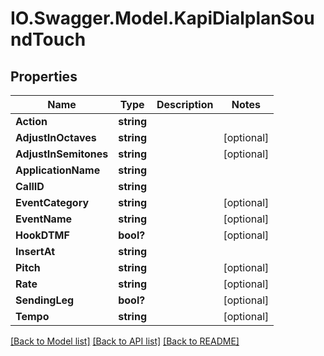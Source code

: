 # IO.Swagger.Model.KapiDialplanSoundTouch
## Properties

Name | Type | Description | Notes
------------ | ------------- | ------------- | -------------
**Action** | **string** |  | 
**AdjustInOctaves** | **string** |  | [optional] 
**AdjustInSemitones** | **string** |  | [optional] 
**ApplicationName** | **string** |  | 
**CallID** | **string** |  | 
**EventCategory** | **string** |  | [optional] 
**EventName** | **string** |  | [optional] 
**HookDTMF** | **bool?** |  | [optional] 
**InsertAt** | **string** |  | 
**Pitch** | **string** |  | [optional] 
**Rate** | **string** |  | [optional] 
**SendingLeg** | **bool?** |  | [optional] 
**Tempo** | **string** |  | [optional] 

[[Back to Model list]](../README.md#documentation-for-models) [[Back to API list]](../README.md#documentation-for-api-endpoints) [[Back to README]](../README.md)

